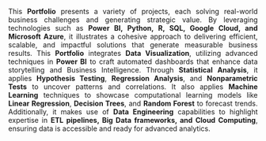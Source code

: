 <div style="text-align: justify;">
  <p>
This <strong>Portfolio</strong> presents a variety of projects, each solving real-world business challenges and generating strategic value. By leveraging technologies such as <strong>Power BI, Python, R, SQL, Google Cloud, and Microsoft Azure</strong>, it illustrates a cohesive approach to delivering efficient, scalable, and impactful solutions that generate measurable business results.
This <strong>Portfolio</strong> integrates <strong>Data Visualization</strong>, utilizing advanced techniques in <strong>Power BI</strong> to craft automated dashboards that enhance data storytelling and Business Intelligence. Through <strong>Statistical Analysis</strong>, it applies <strong>Hypothesis Testing</strong>, <strong>Regression Analysis</strong>, and <strong>Nonparametric Tests</strong> to uncover patterns and correlations. It also applies <strong>Machine Learning</strong> techniques to showcase computational learning models like <strong>Linear Regression</strong>, <strong>Decision Trees</strong>, and <strong>Random Forest</strong> to forecast trends. Additionally, it makes use of <strong>Data Engineering</strong> capabilities to highlight expertise in <strong>ETL pipelines, Big Data frameworks, and Cloud Computing</strong>, ensuring data is accessible and ready for advanced analytics.
  </p>
</div>
